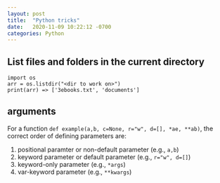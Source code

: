 ```yaml
---
layout: post
title:  "Python tricks"
date:   2020-11-09 10:22:12 -0700
categories: Python
---
```


## List files and folders in the current directory
```
import os
arr = os.listdir("<dir to work on>")
print(arr) => ['3ebooks.txt', 'documents']
```

## arguments
For a function `def example(a,b, c=None, r="w", d=[], *ae, **ab)`, the correct order of defining parameters are: 
1. positional paramter or non-default parameter (e.g., `a,b`)
2. keyword parameter or default parameter (e.g., `r="w", d=[]`)
3. keyword-only parameter (e.g., `*args`)
4. var-keyword parameter (e.g., `**kwargs`)